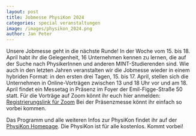 ```yaml
---
layout: post
title: Jobmesse PhysiKon 2024
categories: special veranstaltungen
image: /images/physikon_2024.png
author: Jan Peter
---
```

Unsere Jobmesse geht in die nächste Runde!
In der Woche vom 15. bis 18. April habt ihr die Gelegenheit, 16 Unternehmen kennen zu lernen, die auf der Suche nach PhysikerInnen und anderen MINT-Studierenden sind.
Wie auch in den letzten Jahren veranstalten wir die Jobmesse wieder in einem hybriden Format: 
in den ersten drei Tagen, 15. bis 17. April, stellen sich die Unternehmen in Online-Vorträgen zwischen 13 und 18 Uhr vor und am 18. April findet ein Messetag in Präsenz im Foyer der Emil-Figge-Straße 50 statt.
Für die Vorträge auf Zoom könnt ihr euch hier anmelden: 
[Registrierungslink für Zoom](https://tu-dortmund.zoom.us/meeting/register/tJAlc-uuqTsvGNz64fjy7vCRk8b7ymf_ErPi)
Bei der Präsenzmesse könnt ihr einfach so vorbei kommen.

Das Programm und alle weiteren Infos zur PhysiKon findet ihr auf der [PhysiKon Homepage](https://physikon.pep-dortmund.org).
Die PhysiKon ist für alle kostenlos. Kommt vorbei!

